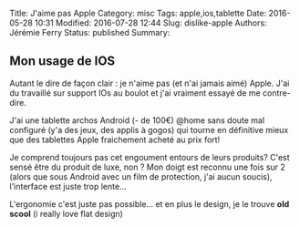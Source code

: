 Title: J'aime pas Apple
Category: misc
Tags: apple,ios,tablette
Date: 2016-05-28 10:31
Modified: 2016-07-28 12:44
Slug: dislike-apple
Authors: Jérémie Ferry
Status: published
Summary:

## Mon usage de IOS

Autant le dire de façon clair : je n'aime pas (et n'ai jamais aimé) Apple.
J'ai du travaillé sur support IOs au boulot et j'ai vraiment essayé de me contre-dire.

J'ai une tablette archos Android (- de 100€) @home sans doute mal configuré (y'a des jeux, des applis à gogos) qui tourne en définitive mieux que des tablettes Apple fraichement acheté au prix fort!

Je comprend toujours pas cet engoument entours de leurs produits? 
C'est sensé être du produit de luxe, non ?
Mon doigt est reconnu une fois sur 2 (alors que sous Android avec un film de protection, j'ai aucun soucis), l'interface est juste trop lente...

L'ergonomie c'est juste pas possible... et en plus le design, je le trouve **old scool** (i really love flat design)
